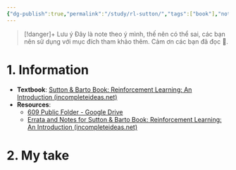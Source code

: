 ```yaml
---
{"dg-publish":true,"permalink":"/study/rl-sutton/","tags":["book"],"noteIcon":"📝","created":"2024-04-27T08:36:19.800+07:00","updated":"2024-04-27T21:06:54.630+07:00"}
---
```


>[!danger]+ Lưu ý
>Đây là note theo ý mình, thế nên có thể sai, các bạn nên sử dụng với mục đích tham khảo thêm. Cảm ơn các bạn đã đọc 🥰.
# 1. Information

- **Textbook**: [Sutton & Barto Book: Reinforcement Learning: An Introduction (incompleteideas.net)](http://incompleteideas.net/book/the-book-2nd.html)
- **Resources**: 
	- [609 Public Folder - Google Drive](https://drive.google.com/drive/folders/0B3w765rOKuKANmxNbXdwaE1YU1k?resourcekey=0-JZz-noRuJgogNsg1ljgV8w)
	- [Errata and Notes for Sutton & Barto Book: Reinforcement Learning: An Introduction (incompleteideas.net)](http://incompleteideas.net/book/errata.html)

# 2. My take